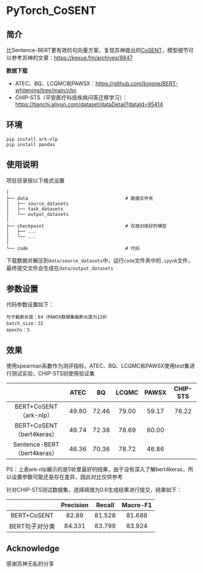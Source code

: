 # PyTorch_CoSENT

## 简介

比Sentence-BERT更有效的句向量方案，复现苏神提出的[CoSENT](https://github.com/bojone/CoSENT)，模型细节可以参考苏神的文章：https://kexue.fm/archives/8847

**数据下载**

* ATEC、BQ、LCQMC和PAWSX：https://github.com/bojone/BERT-whitening/tree/main/chn
* CHIP-STS（平安医疗科技疾病问答迁移学习）：https://tianchi.aliyun.com/dataset/dataDetail?dataId=95414


## 环境

```
pip install ark-nlp
pip install pandas
```

## 使用说明

项目目录按以下格式设置

```shell
│
├── data                                    # 数据文件夹
│   ├── source_datasets                     
│   ├── task_datasets           
│   └── output_datasets                           
│
├── checkpoint                              # 存放训练好的模型
│   ├── ...           
│   └── ...                                      
│
└── code                                    # 代码
```
下载数据并解压到`data/source_datasets`中，运行`code`文件夹中的`.ipynb`文件，最终提交文件会生成在`data/output_datasets`

## 参数设置

代码参数设置如下：

```
句子截断长度：64（PAWSX数据集截断长度为128）
batch_size：32
epochs：5
```


## 效果

使用spearman系数作为测评指标，ATEC、BQ、LCQMC和PAWSX使用test集进行测试实验，CHIP-STS则使用验证集

| | ATEC | BQ | LCQMC | PAWSX | CHIP-STS |
| :-: | :-: | :-: | :-: | :-: | :-: |
| BERT+CoSENT（ark-nlp） | 49.80 | 72.46 | 79.00 | 59.17 |  76.22 |
| BERT+CoSENT（bert4keras） | 49.74 | 72.38 | 78.69 | 60.00 |  |
| Sentence-BERT（bert4keras）| 46.36 | 70.36 | 78.72 | 46.86 |   |

PS：上表ark-nlp展示的是5轮里最好的结果，由于没有深入了解bert4keras，所以设置参数可能还是存在差异，因此对比仅供参考

针对CHIP-STS测试数据集，选择阈值为0.6生成结果进行提交，结果如下：

| | Precision | Recall | Macro-F1|
| :-: | :-: | :-: | :-:|
| BERT+CoSENT| 82.89 | 81.528	 | 81.688	|
| BERT句子对分类 | 84.331 | 83.799 | 83.924| 


## Acknowledge

  感谢苏神无私的分享